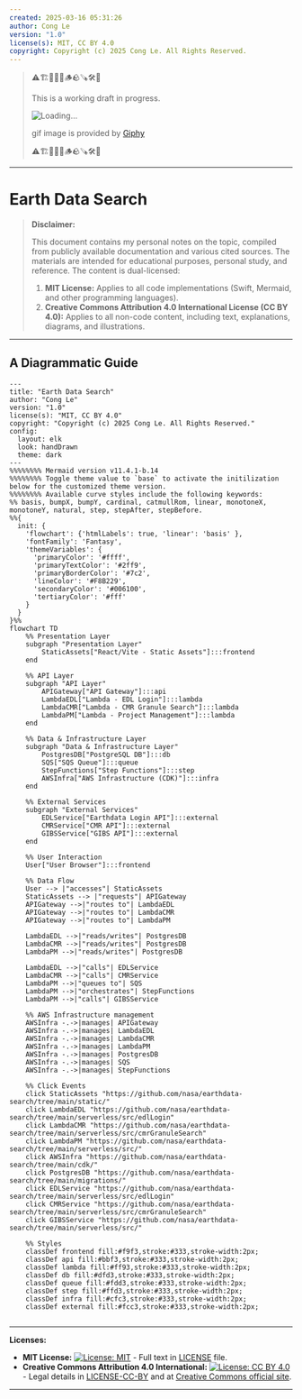 ```yaml
---
created: 2025-03-16 05:31:26
author: Cong Le
version: "1.0"
license(s): MIT, CC BY 4.0
copyright: Copyright (c) 2025 Cong Le. All Rights Reserved.
---
```


> ⚠️🏗️🚧🦺🧱🪵🪨🪚🛠️👷
> 
> This is a working draft in progress.
> 
> ![Loading...](https://media0.giphy.com/media/v1.Y2lkPTc5MGI3NjExbHEwOTMycmU2dXJ1OG5paGtkMzQ1bWFvejFtZGlhbXJqbnh2eTU1MCZlcD12MV9pbnRlcm5hbF9naWZfYnlfaWQmY3Q9Zw/WlBUAWG03Zic8/giphy.gif)
> 
> gif image is provided by [Giphy](https://giphy.com)
> 
> ⚠️🏗️🚧🦺🧱🪵🪨🪚🛠️👷

----


# Earth Data Search
> **Disclaimer:**
>
> This document contains my personal notes on the topic,
> compiled from publicly available documentation and various cited sources.
> The materials are intended for educational purposes, personal study, and reference.
> The content is dual-licensed:
> 1. **MIT License:** Applies to all code implementations (Swift, Mermaid, and other programming languages).
> 2. **Creative Commons Attribution 4.0 International License (CC BY 4.0):** Applies to all non-code content, including text, explanations, diagrams, and illustrations.
---


## A Diagrammatic Guide 


```mermaid
---
title: "Earth Data Search"
author: "Cong Le"
version: "1.0"
license(s): "MIT, CC BY 4.0"
copyright: "Copyright (c) 2025 Cong Le. All Rights Reserved."
config:
  layout: elk
  look: handDrawn
  theme: dark
---
%%%%%%%% Mermaid version v11.4.1-b.14
%%%%%%%% Toggle theme value to `base` to activate the initilization below for the customized theme version.
%%%%%%%% Available curve styles include the following keywords:
%% basis, bumpX, bumpY, cardinal, catmullRom, linear, monotoneX, monotoneY, natural, step, stepAfter, stepBefore.
%%{
  init: {
    'flowchart': {'htmlLabels': true, 'linear': 'basis' },
    'fontFamily': 'Fantasy',
    'themeVariables': {
      'primaryColor': '#ffff',
      'primaryTextColor': '#2ff9',
      'primaryBorderColor': '#7c2',
      'lineColor': '#F8B229',
      'secondaryColor': '#006100',
      'tertiaryColor': '#fff'
    }
  }
}%%
flowchart TD
    %% Presentation Layer
    subgraph "Presentation Layer"
        StaticAssets["React/Vite - Static Assets"]:::frontend
    end

    %% API Layer
    subgraph "API Layer"
        APIGateway["API Gateway"]:::api
        LambdaEDL["Lambda - EDL Login"]:::lambda
        LambdaCMR["Lambda - CMR Granule Search"]:::lambda
        LambdaPM["Lambda - Project Management"]:::lambda
    end

    %% Data & Infrastructure Layer
    subgraph "Data & Infrastructure Layer"
        PostgresDB["PostgreSQL DB"]:::db
        SQS["SQS Queue"]:::queue
        StepFunctions["Step Functions"]:::step
        AWSInfra["AWS Infrastructure (CDK)"]:::infra
    end

    %% External Services
    subgraph "External Services"
        EDLService["Earthdata Login API"]:::external
        CMRService["CMR API"]:::external
        GIBSService["GIBS API"]:::external
    end

    %% User Interaction
    User["User Browser"]:::frontend

    %% Data Flow
    User --> |"accesses"| StaticAssets
    StaticAssets --> |"requests"| APIGateway
    APIGateway -->|"routes to"| LambdaEDL
    APIGateway -->|"routes to"| LambdaCMR
    APIGateway -->|"routes to"| LambdaPM

    LambdaEDL -->|"reads/writes"| PostgresDB
    LambdaCMR -->|"reads/writes"| PostgresDB
    LambdaPM -->|"reads/writes"| PostgresDB

    LambdaEDL -->|"calls"| EDLService
    LambdaCMR -->|"calls"| CMRService
    LambdaPM -->|"queues to"| SQS
    LambdaPM -->|"orchestrates"| StepFunctions
    LambdaPM -->|"calls"| GIBSService

    %% AWS Infrastructure management
    AWSInfra -.->|manages| APIGateway
    AWSInfra -.->|manages| LambdaEDL
    AWSInfra -.->|manages| LambdaCMR
    AWSInfra -.->|manages| LambdaPM
    AWSInfra -.->|manages| PostgresDB
    AWSInfra -.->|manages| SQS
    AWSInfra -.->|manages| StepFunctions

    %% Click Events
    click StaticAssets "https://github.com/nasa/earthdata-search/tree/main/static/"
    click LambdaEDL "https://github.com/nasa/earthdata-search/tree/main/serverless/src/edlLogin"
    click LambdaCMR "https://github.com/nasa/earthdata-search/tree/main/serverless/src/cmrGranuleSearch"
    click LambdaPM "https://github.com/nasa/earthdata-search/tree/main/serverless/src/"
    click AWSInfra "https://github.com/nasa/earthdata-search/tree/main/cdk/"
    click PostgresDB "https://github.com/nasa/earthdata-search/tree/main/migrations/"
    click EDLService "https://github.com/nasa/earthdata-search/tree/main/serverless/src/edlLogin"
    click CMRService "https://github.com/nasa/earthdata-search/tree/main/serverless/src/cmrGranuleSearch"
    click GIBSService "https://github.com/nasa/earthdata-search/tree/main/serverless/src/"

    %% Styles
    classDef frontend fill:#f9f3,stroke:#333,stroke-width:2px;
    classDef api fill:#bbf3,stroke:#333,stroke-width:2px;
    classDef lambda fill:#ff93,stroke:#333,stroke-width:2px;
    classDef db fill:#dfd3,stroke:#333,stroke-width:2px;
    classDef queue fill:#fdd3,stroke:#333,stroke-width:2px;
    classDef step fill:#ffd3,stroke:#333,stroke-width:2px;
    classDef infra fill:#cfc3,stroke:#333,stroke-width:2px;
    classDef external fill:#fcc3,stroke:#333,stroke-width:2px;
    
```








---
**Licenses:**

- **MIT License:**  [![License: MIT](https://img.shields.io/badge/License-MIT-yellow.svg)](LICENSE) - Full text in [LICENSE](LICENSE) file.
- **Creative Commons Attribution 4.0 International:** [![License: CC BY 4.0](https://licensebuttons.net/l/by/4.0/88x31.png)](LICENSE-CC-BY) - Legal details in [LICENSE-CC-BY](LICENSE-CC-BY) and at [Creative Commons official site](http://creativecommons.org/licenses/by/4.0/).

---
